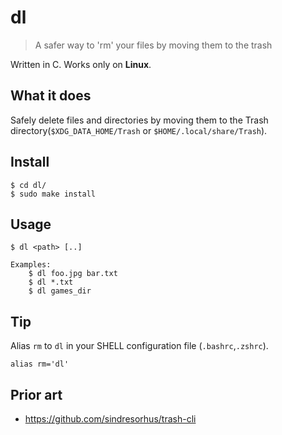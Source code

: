 # dl
> A safer way to 'rm' your files by moving them to the trash

Written in C.
Works only on __Linux__.

## What it does
Safely delete files and directories by moving them to the Trash directory(`$XDG_DATA_HOME/Trash` or `$HOME/.local/share/Trash`).  

## Install
```
$ cd dl/
$ sudo make install
```
## Usage
```
$ dl <path> [..]

Examples:
    $ dl foo.jpg bar.txt
    $ dl *.txt
    $ dl games_dir
```

## Tip
Alias `rm` to `dl` in your SHELL configuration file (`.bashrc`,`.zshrc`). 
```
alias rm='dl'
```

## Prior art
* https://github.com/sindresorhus/trash-cli
